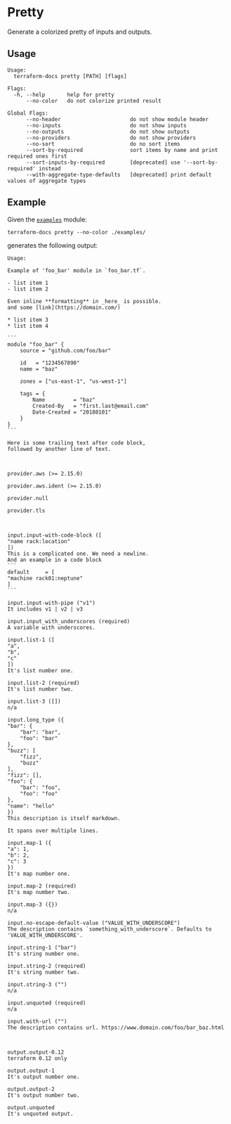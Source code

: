 # Pretty

Generate a colorized pretty of inputs and outputs.

## Usage

```text
Usage:
  terraform-docs pretty [PATH] [flags]

Flags:
  -h, --help       help for pretty
      --no-color   do not colorize printed result

Global Flags:
      --no-header                      do not show module header
      --no-inputs                      do not show inputs
      --no-outputs                     do not show outputs
      --no-providers                   do not show providers
      --no-sort                        do no sort items
      --sort-by-required               sort items by name and print required ones first
      --sort-inputs-by-required        [deprecated] use '--sort-by-required' instead
      --with-aggregate-type-defaults   [deprecated] print default values of aggregate types
```

## Example

Given the [`examples`](/examples/) module:

```shell
terraform-docs pretty --no-color ./examples/
```

generates the following output:

    Usage:

    Example of 'foo_bar' module in `foo_bar.tf`.

    - list item 1
    - list item 2

    Even inline **formatting** in _here_ is possible.
    and some [link](https://domain.com/)

    * list item 3
    * list item 4

    ```
    module "foo_bar" {
        source = "github.com/foo/bar"

        id   = "1234567890"
        name = "baz"

        zones = ["us-east-1", "us-west-1"]

        tags = {
            Name         = "baz"
            Created-By   = "first.last@email.com"
            Date-Created = "20180101"
        }
    }
    ```

    Here is some trailing text after code block,
    followed by another line of text.



    provider.aws (>= 2.15.0)

    provider.aws.ident (>= 2.15.0)

    provider.null

    provider.tls



    input.input-with-code-block ([
    "name rack:location"
    ])
    This is a complicated one. We need a newline.
    And an example in a code block
    ```
    default     = [
    "machine rack01:neptune"
    ]
    ```

    input.input-with-pipe ("v1")
    It includes v1 | v2 | v3

    input.input_with_underscores (required)
    A variable with underscores.

    input.list-1 ([
    "a",
    "b",
    "c"
    ])
    It's list number one.

    input.list-2 (required)
    It's list number two.

    input.list-3 ([])
    n/a

    input.long_type ({
    "bar": {
        "bar": "bar",
        "foo": "bar"
    },
    "buzz": [
        "fizz",
        "buzz"
    ],
    "fizz": [],
    "foo": {
        "bar": "foo",
        "foo": "foo"
    },
    "name": "hello"
    })
    This description is itself markdown.

    It spans over multiple lines.

    input.map-1 ({
    "a": 1,
    "b": 2,
    "c": 3
    })
    It's map number one.

    input.map-2 (required)
    It's map number two.

    input.map-3 ({})
    n/a

    input.no-escape-default-value ("VALUE_WITH_UNDERSCORE")
    The description contains `something_with_underscore`. Defaults to 'VALUE_WITH_UNDERSCORE'.

    input.string-1 ("bar")
    It's string number one.

    input.string-2 (required)
    It's string number two.

    input.string-3 ("")
    n/a

    input.unquoted (required)
    n/a

    input.with-url ("")
    The description contains url. https://www.domain.com/foo/bar_baz.html



    output.output-0.12
    terraform 0.12 only

    output.output-1
    It's output number one.

    output.output-2
    It's output number two.

    output.unquoted
    It's unquoted output.
